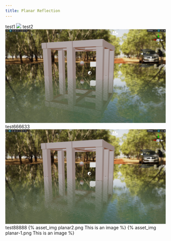 ```yaml
---
title: Planar Reflection
---
```

test1
<img src="planar-1.png">
test2
<img src="planar2.png">
test666633
![](./planar-reflection/planar-1.png)
test88888
{% asset_img planar2.png This is an image %}
{% asset_img planar-1.png This is an image %}

